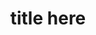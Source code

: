 ---
layout: work-template
meta: meta description here
next-piece: /piece4
prev-piece: /piece2
title: title here
type: type of project
description: problem/solution/result
img1: packaging-project-1.jpg
img2: photo
img3: other photo
---